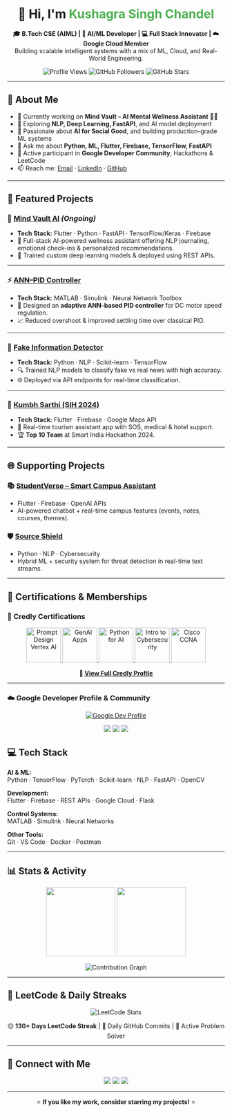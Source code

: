 <h1 align="center">👋 Hi, I'm <span style="color:#4CAF50">Kushagra Singh Chandel</span></h1>

<p align="center">
  <b>🎓 B.Tech CSE (AIML) | 🧠 AI/ML Developer | 💻 Full Stack Innovator | ☁️ Google Cloud Member</b><br>
  Building scalable intelligent systems with a mix of ML, Cloud, and Real-World Engineering.
</p>

<p align="center">
  <img src="https://komarev.com/ghpvc/?username=Kushagra-Chandel&label=Profile%20Views&color=brightgreen&style=flat" alt="Profile Views"/>
  <img src="https://img.shields.io/github/followers/Kushagra-Chandel?label=Followers&style=social" alt="GitHub Followers"/>
  <img src="https://img.shields.io/github/stars/Kushagra-Chandel?label=Stars&style=social" alt="GitHub Stars"/>
</p>

---

## 🧠 About Me

- 🔭 Currently working on **Mind Vault – AI Mental Wellness Assistant** 🧠✨  
- 🌱 Exploring **NLP, Deep Learning, FastAPI**, and AI model deployment  
- 🧠 Passionate about **AI for Social Good**, and building production-grade ML systems  
- 💬 Ask me about **Python, ML, Flutter, Firebase, TensorFlow, FastAPI**  
- 🏅 Active participant in **Google Developer Community**, Hackathons & LeetCode  
- 📫 Reach me: [Email](mailto:chandelkushagra@gmail.com) · [LinkedIn](https://www.linkedin.com/in/kushagra-singh-chandel) · [GitHub](https://github.com/Kushagra-Chandel)

---

## 🚀 Featured Projects

### 🧠 [Mind Vault AI](https://github.com/Kushagra-Chandel/MindVault-AI) *(Ongoing)*  
- **Tech Stack:** Flutter · Python · FastAPI · TensorFlow/Keras · Firebase  
- 📝 Full-stack AI-powered wellness assistant offering NLP journaling, emotional check-ins & personalized recommendations.  
- 🚀 Trained custom deep learning models & deployed using REST APIs.

---

### ⚡ [ANN–PID Controller](https://github.com/Kushagra-Chandel/ANN-PID-Controller)  
- **Tech Stack:** MATLAB · Simulink · Neural Network Toolbox  
- 🤖 Designed an **adaptive ANN-based PID controller** for DC motor speed regulation.  
- 📈 Reduced overshoot & improved settling time over classical PID.

---

### 📰 [Fake Information Detector](https://github.com/Kushagra-Chandel/Fake-Information-Detector)  
- **Tech Stack:** Python · NLP · Scikit-learn · TensorFlow  
- 🔍 Trained NLP models to classify fake vs real news with high accuracy.  
- 🌐 Deployed via API endpoints for real-time classification.

---

### 🧭 [Kumbh Sarthi (SIH 2024)](https://github.com/Kushagra-Chandel/KUMBH-_SARTHI)  
- **Tech Stack:** Flutter · Firebase · Google Maps API  
- 📍 Real-time tourism assistant app with SOS, medical & hotel support.  
- 🏆 **Top 10 Team** at Smart India Hackathon 2024.

---

## 🌐 Supporting Projects  

### 📚 [StudentVerse – Smart Campus Assistant](https://github.com/Kushagra-Chandel/StudentVerse)  
- Flutter · Firebase · OpenAI APIs  
- AI-powered chatbot + real-time campus features (events, notes, courses, themes).  

### 🛡️ [Source Shield](https://github.com/Kushagra-Chandel/Source-Shield)  
- Python · NLP · Cybersecurity  
- Hybrid ML + security system for threat detection in real-time text streams.

---

## 🏅 Certifications & Memberships

### 🧠 Credly Certifications
<p align="center">
  <a href="https://www.credly.com/users/kushagra-singh-chandel" target="_blank">
    <img src="https://images.credly.com/size/200x200/images/1e3f9b1d-112b-46db-9020-79c8e90a8b8a/image.png" width="80" alt="Prompt Design Vertex AI"/>
  </a>
  <a href="https://www.credly.com/users/kushagra-singh-chandel" target="_blank">
    <img src="https://images.credly.com/size/200x200/images/0a12e715-464d-4ea2-91e3-6d84523f5e2a/image.png" width="80" alt="GenAI Apps"/>
  </a>
  <a href="https://www.credly.com/users/kushagra-singh-chandel" target="_blank">
    <img src="https://images.credly.com/size/200x200/images/3d3d796b-8a4b-4a7a-9f2b-69e264fe63b2/image.png" width="80" alt="Python for AI"/>
  </a>
  <a href="https://www.credly.com/users/kushagra-singh-chandel" target="_blank">
    <img src="https://images.credly.com/size/200x200/images/2e5eafbb-d414-47de-b4de-4c6171b15d25/image.png" width="80" alt="Intro to Cybersecurity"/>
  </a>
  <a href="https://www.credly.com/users/kushagra-singh-chandel" target="_blank">
    <img src="https://images.credly.com/size/200x200/images/9e4ab489-b5e2-4e3f-8a0f-0cf65ecbd8ed/image.png" width="80" alt="Cisco CCNA"/>
  </a>
</p>

<p align="center">
  <b>🔗 <a href="https://www.credly.com/users/kushagra-singh-chandel" target="_blank">View Full Credly Profile</a></b>
</p>

---

### ☁️ Google Developer Profile & Community
<p align="center">
  <a href="https://g.dev/kushagra_chandel" target="_blank">
    <img src="https://img.shields.io/badge/Google%20Developer%20Profile-Visit-blue?logo=google&logoColor=white&style=for-the-badge" alt="Google Dev Profile"/>
  </a>
</p>

<p align="center">
  <img src="https://img.shields.io/badge/Google%20Cloud%20Innovator-Member-blue?logo=google-cloud" />
  <img src="https://img.shields.io/badge/Google%20I%2FO%20Connect%2725-Attendee-green?logo=google" />
  <img src="https://img.shields.io/badge/Solution%20Challenge%2724-Participant-orange?logo=google" />
</p>


## 💻 Tech Stack

**AI & ML:**  
Python · TensorFlow · PyTorch · Scikit-learn · NLP · FastAPI · OpenCV

**Development:**  
Flutter · Firebase · REST APIs · Google Cloud · Flask

**Control Systems:**  
MATLAB · Simulink · Neural Networks

**Other Tools:**  
Git · VS Code · Docker · Postman

---

## 📊 Stats & Activity

<p align="center">
  <img src="https://github-readme-stats.vercel.app/api?username=Kushagra-Chandel&show_icons=true&theme=radical" height="160"/>
  <img src="https://github-readme-streak-stats.herokuapp.com/?user=Kushagra-Chandel&theme=radical" height="160"/>
</p>

<p align="center">
  <img src="https://github-readme-activity-graph.vercel.app/graph?username=Kushagra-Chandel&theme=react-dark" alt="Contribution Graph"/>
</p>

---

## 🧠 LeetCode & Daily Streaks

<p align="center">
  <img src="https://leetcard.jacoblin.cool/Kushagra_Chandel?theme=dark&font=Baloo%202&ext=contest" alt="LeetCode Stats" />
</p>

<p align="center">
  🟡 <b>130+ Days LeetCode Streak</b> | 📅 Daily GitHub Commits | 🚀 Active Problem Solver
</p>

---

## 🔗 Connect with Me
<p align="center">
  <a href="mailto:chandelkushagra@gmail.com"><img src="https://img.shields.io/badge/Email-D14836?style=for-the-badge&logo=gmail&logoColor=white"/></a>
  <a href="https://www.linkedin.com/in/kushagra-singh-chandel"><img src="https://img.shields.io/badge/LinkedIn-0077B5?style=for-the-badge&logo=linkedin&logoColor=white"/></a>
  <a href="https://github.com/Kushagra-Chandel"><img src="https://img.shields.io/badge/GitHub-000000?style=for-the-badge&logo=github&logoColor=white"/></a>
</p>

---

<p align="center">
  ⭐ <b>If you like my work, consider starring my projects!</b> ⭐
</p>

